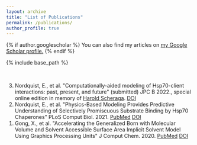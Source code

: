 ```yaml
---
layout: archive
title: "List of Publications"
permalink: /publications/
author_profile: true
---
```


{% if author.googlescholar %}
  You can also find my articles on <u><a href="{{author.googlescholar}}">my Google Scholar profile</a>.</u>
{% endif %}

{% include base_path %}

<!--- reverse ordered list in html, not an 'easy' way to do this in markdown -->
<br>
<ol reversed>
<li>
Nordquist, E., et al. "Computationally-aided modeling of Hsp70-client interactions: past, present, and future" (submitted) JPC B 2022., special online edition in memory of <a href="https://en.wikipedia.org/wiki/Harold_Scheraga">Harold Scheraga</a>.
<a href="">DOI</a>
</li>


<li>
Nordquist, E., et al. "Physics-Based Modeling Provides Predictive Understanding of Selectively Promiscuous Substrate Binding by Hsp70 Chaperones" PLoS Comput Biol. 2021.
<a href="https://pubmed.ncbi.nlm.nih.gov/34735438/">PubMed</a>
<a href="https://doi.org/10.1371/journal.pcbi.1009567">DOI</a>
</li>

<li>
Gong, X., et al. "Accelerating the Generalized Born with Molecular Volume and Solvent Accessible Surface Area Implicit Solvent Model Using Graphics Processing Units" J Comput Chem. 2020. 
<a href="https://pubmed.ncbi.nlm.nih.gov/31875339/">PubMed</a>
<a href="https://doi.org/10.1002/jcc.26133">DOI</a>
</li>

</ol>

